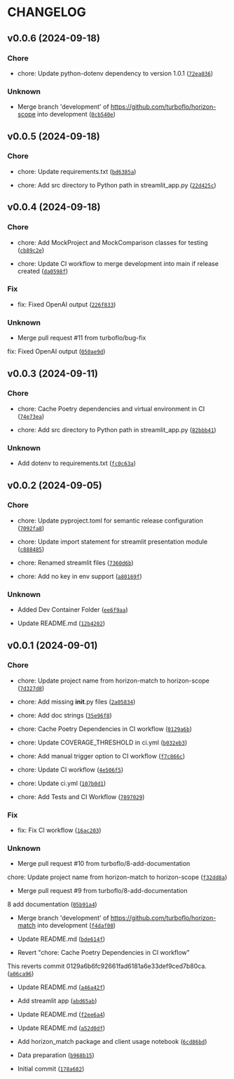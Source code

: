 # CHANGELOG

## v0.0.6 (2024-09-18)

### Chore

* chore: Update python-dotenv dependency to version 1.0.1 ([`72ea036`](https://github.com/turboflo/horizon-scope/commit/72ea03623ed91552ae2a5d7877b02a6e2b613703))

### Unknown

* Merge branch &#39;development&#39; of https://github.com/turboflo/horizon-scope into development ([`0cb540e`](https://github.com/turboflo/horizon-scope/commit/0cb540edc5cd920831d2032b37876ba2686d3504))

## v0.0.5 (2024-09-18)

### Chore

* chore: Update requirements.txt ([`bd6385a`](https://github.com/turboflo/horizon-scope/commit/bd6385af1f780c4ed9fe25c5d660444359a781a3))

* chore: Add src directory to Python path in streamlit_app.py ([`22d425c`](https://github.com/turboflo/horizon-scope/commit/22d425c113ff33fee06d727acc7a589c01a0b0a2))

## v0.0.4 (2024-09-18)

### Chore

* chore: Add MockProject and MockComparison classes for testing ([`cb89c2e`](https://github.com/turboflo/horizon-scope/commit/cb89c2e8c0b5556ad1e29fa966ab157d902bb3c8))

* chore: Update CI workflow to merge development into main if release created ([`da0598f`](https://github.com/turboflo/horizon-scope/commit/da0598f60b52122919e91876a235dc5cc484788f))

### Fix

* fix: Fixed OpenAI output ([`226f833`](https://github.com/turboflo/horizon-scope/commit/226f833409c0efdb25c975f88940cde28ba2086c))

### Unknown

* Merge pull request #11 from turboflo/bug-fix

fix: Fixed OpenAI output ([`050ae9d`](https://github.com/turboflo/horizon-scope/commit/050ae9da1e0a8d7dee072e3aa1f44deb5e84fbea))

## v0.0.3 (2024-09-11)

### Chore

* chore: Cache Poetry dependencies and virtual environment in CI ([`74e73ea`](https://github.com/turboflo/horizon-scope/commit/74e73ea9e121f10b8c2aa159e8363f5fceb27056))

* chore: Add src directory to Python path in streamlit_app.py ([`82bbb41`](https://github.com/turboflo/horizon-scope/commit/82bbb41e788146f271b7e9cdaa41b8cfdd6f7056))

### Unknown

* Add dotenv to requirements.txt ([`fc0c63a`](https://github.com/turboflo/horizon-scope/commit/fc0c63a86d45b464a744452e43fed943be1f2f18))

## v0.0.2 (2024-09-05)

### Chore

* chore: Update pyproject.toml for semantic release configuration ([`7092fa8`](https://github.com/turboflo/horizon-scope/commit/7092fa8767bf7665673b6654aa190874b92d48b1))

* chore: Update import statement for streamlit presentation module ([`c888485`](https://github.com/turboflo/horizon-scope/commit/c8884855f2e3aeb0fa051eb78a6329a313c3b7e5))

* chore: Renamed streamlit files ([`7360d6b`](https://github.com/turboflo/horizon-scope/commit/7360d6b132641f824abee4301e42816b851a96a4))

* chore: Add no key in env support ([`a80169f`](https://github.com/turboflo/horizon-scope/commit/a80169f004017e3e85e3d50497a840142559e675))

### Unknown

* Added Dev Container Folder ([`ee6f9aa`](https://github.com/turboflo/horizon-scope/commit/ee6f9aa2ce7ed6976da17f41a21c69335a9aeba6))

* Update README.md ([`12b4202`](https://github.com/turboflo/horizon-scope/commit/12b42023010854f75ed7ca6341bf1e7b3ea65eb2))

## v0.0.1 (2024-09-01)

### Chore

* chore: Update project name from horizon-match to horizon-scope ([`7d327d8`](https://github.com/turboflo/horizon-scope/commit/7d327d81db3e0c47acbf226133ddbfd036cbb84a))

* chore: Add missing __init__.py files ([`2a05834`](https://github.com/turboflo/horizon-scope/commit/2a0583423ae252dd5ce30b9faf47eb11d3ce46c6))

* chore: Add doc strings ([`35e96f8`](https://github.com/turboflo/horizon-scope/commit/35e96f831a31b8b46182a3304ad7a82e84f426a0))

* chore: Cache Poetry Dependencies in CI workflow ([`0129a6b`](https://github.com/turboflo/horizon-scope/commit/0129a6b6fc92661fad6181a6e33def9ced7b80ca))

* chore: Update COVERAGE_THRESHOLD in ci.yml ([`b032eb3`](https://github.com/turboflo/horizon-scope/commit/b032eb30e0a47db3e1a282ce2d4a8d3f3b2020b7))

* chore: Add manual trigger option to CI workflow ([`f7c866c`](https://github.com/turboflo/horizon-scope/commit/f7c866cc0642aca94ca6780d4c26dd81a3da63b2))

* chore: Update CI workflow ([`4e506f5`](https://github.com/turboflo/horizon-scope/commit/4e506f5028dbd45df0cdb610add62c01e9c36204))

* chore: Update ci.yml ([`107b0d1`](https://github.com/turboflo/horizon-scope/commit/107b0d162d1dd4ab0238adc4fb0319a3c74e78ac))

* chore: Add Tests and CI Workflow ([`7897029`](https://github.com/turboflo/horizon-scope/commit/789702942113d38f5878c0ce4bc88e2e3a4322d8))

### Fix

* fix: Fix CI workflow ([`16ac203`](https://github.com/turboflo/horizon-scope/commit/16ac20392874bef398de3977ecb16684cf82eda3))

### Unknown

* Merge pull request #10 from turboflo/8-add-documentation

chore: Update project name from horizon-match to horizon-scope ([`f32dd8a`](https://github.com/turboflo/horizon-scope/commit/f32dd8a2ac2d3900927f8fe6e50b8ba4a4767cd2))

* Merge pull request #9 from turboflo/8-add-documentation

8 add documentation ([`05b91a4`](https://github.com/turboflo/horizon-scope/commit/05b91a458d5232a5c722291681ed8f4001ed5a81))

* Merge branch &#39;development&#39; of https://github.com/turboflo/horizon-match into development ([`f4daf00`](https://github.com/turboflo/horizon-scope/commit/f4daf00c1ea607b5cb68ab8c25f75423b601f2a3))

* Update README.md ([`bde614f`](https://github.com/turboflo/horizon-scope/commit/bde614f314fbba6d43bee5d05f81140ae641f170))

* Revert &#34;chore: Cache Poetry Dependencies in CI workflow&#34;

This reverts commit 0129a6b6fc92661fad6181a6e33def9ced7b80ca. ([`a06ca96`](https://github.com/turboflo/horizon-scope/commit/a06ca96603f0432381de9815200fead50eef92b9))

* Update README.md ([`a46a42f`](https://github.com/turboflo/horizon-scope/commit/a46a42fa4fe1e2d76bf9fe2da39b84ec6167a08d))

* Add streamlit app ([`abd65ab`](https://github.com/turboflo/horizon-scope/commit/abd65abb049a7db4789db4b2bf61674b2fcca0dc))

* Update README.md ([`f2ee6a4`](https://github.com/turboflo/horizon-scope/commit/f2ee6a423b6290fcd73a455127ac08950d6a59db))

* Update README.md ([`a52d0df`](https://github.com/turboflo/horizon-scope/commit/a52d0dffbc0928988fd75d2c0c7efc26bda3ee48))

* Add horizon_match package and client usage notebook ([`6cd86bd`](https://github.com/turboflo/horizon-scope/commit/6cd86bdaa27240d0374f9b156a45e87dc5de0c7b))

* Data preparation ([`b968b15`](https://github.com/turboflo/horizon-scope/commit/b968b157585ec198cd600f267104d5d71b3c3e77))

* Initial commit ([`178a682`](https://github.com/turboflo/horizon-scope/commit/178a682868e2f58c902a4c19a341dfce53025d4f))
